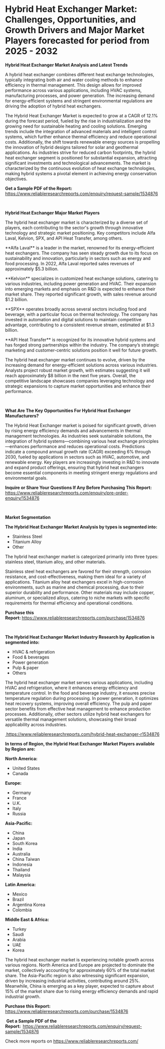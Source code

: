 <p><h1>Hybrid Heat Exchanger Market: Challenges, Opportunities, and Growth Drivers and Major Market Players forecasted for period from 2025 - 2032</h1></p><p><strong>Hybrid Heat Exchanger Market Analysis and Latest Trends</strong></p>
<p><p>A hybrid heat exchanger combines different heat exchange technologies, typically integrating both air and water cooling methods to enhance efficiency in thermal management. This design allows for improved performance across various applications, including HVAC systems, manufacturing processes, and power generation. The increasing demand for energy-efficient systems and stringent environmental regulations are driving the adoption of hybrid heat exchangers. </p><p>The Hybrid Heat Exchanger Market is expected to grow at a CAGR of 12.1% during the forecast period, fueled by the rise in industrialization and the growing need for sustainable heating and cooling solutions. Emerging trends include the integration of advanced materials and intelligent control systems, which further enhance thermal efficiency and reduce operational costs. Additionally, the shift towards renewable energy sources is propelling the innovation of hybrid designs tailored for solar and geothermal applications. As industries strive for reduced carbon footprints, the hybrid heat exchanger segment is positioned for substantial expansion, attracting significant investments and technological advancements. The market is characterized by the continuous evolution of heat exchange technologies, making hybrid systems a pivotal element in achieving energy conservation objectives.</p></p>
<p><strong>Get a Sample PDF of the Report:&nbsp;</strong> <a href="https://www.reliableresearchreports.com/enquiry/request-sample/1534876?utm_campaign=1950&utm_medium=2&utm_source=Github&utm_content=ia&utm_term=17022025&utm_id=hybrid-heat-exchanger">https://www.reliableresearchreports.com/enquiry/request-sample/1534876</a></p>
<p>&nbsp;</p>
<p><strong>Hybrid Heat Exchanger Major Market Players</strong></p>
<p><p>The hybrid heat exchanger market is characterized by a diverse set of players, each contributing to the sector's growth through innovative technology and strategic market positioning. Key competitors include Alfa Laval, Kelvion, SPX, and API Heat Transfer, among others.</p><p>**Alfa Laval** is a leader in the market, renowned for its energy-efficient heat exchangers. The company has seen steady growth due to its focus on sustainability and innovation, particularly in sectors such as energy and food processing. In 2022, Alfa Laval reported sales revenues of approximately $5.3 billion.</p><p>**Kelvion** specializes in customized heat exchange solutions, catering to various industries, including power generation and HVAC. Their expansion into emerging markets and emphasis on R&D is expected to enhance their market share. They reported significant growth, with sales revenue around $1.2 billion.</p><p>**SPX** operates broadly across several sectors including food and beverage, with a particular focus on thermal technology. The company has invested in automation and digital solutions to maintain competitive advantage, contributing to a consistent revenue stream, estimated at $1.3 billion.</p><p>**API Heat Transfer** is recognized for its innovative hybrid systems and has forged strong partnerships within the industry. The company’s strategic marketing and customer-centric solutions position it well for future growth.</p><p>The hybrid heat exchanger market continues to evolve, driven by the increasing demand for energy-efficient solutions across various industries. Analysts project robust market growth, with estimates suggesting it will reach approximately $8 billion in the next five years. Overall, the competitive landscape showcases companies leveraging technology and strategic expansions to capture market opportunities and enhance their performance.</p></p>
<p>&nbsp;</p>
<p><strong>What Are The Key Opportunities For Hybrid Heat Exchanger Manufacturers?</strong></p>
<p><p>The Hybrid Heat Exchanger market is poised for significant growth, driven by rising energy efficiency demands and advancements in thermal management technologies. As industries seek sustainable solutions, the integration of hybrid systems—combining various heat exchange principles—enhances performance and reduces operational costs. Predictions indicate a compound annual growth rate (CAGR) exceeding 6% through 2030, fueled by applications in sectors such as HVAC, automotive, and renewable energy. Key players are increasingly investing in R&D to innovate and expand product offerings, ensuring that hybrid heat exchangers become essential components in meeting stringent energy regulations and environmental goals.</p></p>
<p><strong>Inquire or Share Your Questions If Any Before Purchasing This Report:</strong> <a href="https://www.reliableresearchreports.com/enquiry/pre-order-enquiry/1534876?utm_campaign=1950&utm_medium=2&utm_source=Github&utm_content=ia&utm_term=17022025&utm_id=hybrid-heat-exchanger">https://www.reliableresearchreports.com/enquiry/pre-order-enquiry/1534876</a></p>
<p>&nbsp;</p>
<p><strong>Market Segmentation</strong></p>
<p><strong>The Hybrid Heat Exchanger Market Analysis by types is segmented into:</strong></p>
<p><ul><li>Stainless Steel</li><li>Titanium Alloy</li><li>Other</li></ul></p>
<p><p>The hybrid heat exchanger market is categorized primarily into three types: stainless steel, titanium alloy, and other materials. </p><p>Stainless steel heat exchangers are favored for their strength, corrosion resistance, and cost-effectiveness, making them ideal for a variety of applications. Titanium alloy heat exchangers excel in high-corrosion environments, such as marine and chemical processing, due to their superior durability and performance. Other materials may include copper, aluminum, or specialized alloys, catering to niche markets with specific requirements for thermal efficiency and operational conditions.</p></p>
<p><strong>Purchase this Report:&nbsp;</strong><a href="https://www.reliableresearchreports.com/purchase/1534876?utm_campaign=1950&utm_medium=2&utm_source=Github&utm_content=ia&utm_term=17022025&utm_id=hybrid-heat-exchanger">https://www.reliableresearchreports.com/purchase/1534876</a></p>
<p>&nbsp;</p>
<p><strong>The Hybrid Heat Exchanger Market Industry Research by Application is segmented into:</strong></p>
<p><ul><li>HVAC & refrigeration</li><li>Food & beverages</li><li>Power generation</li><li>Pulp & paper</li><li>Others</li></ul></p>
<p><p>The hybrid heat exchanger market serves various applications, including HVAC and refrigeration, where it enhances energy efficiency and temperature control. In the food and beverage industry, it ensures precise temperature regulation during processing. In power generation, it optimizes heat recovery systems, improving overall efficiency. The pulp and paper sector benefits from effective heat management to enhance production processes. Additionally, other sectors utilize hybrid heat exchangers for versatile thermal management solutions, showcasing their broad applicability across industries.</p></p>
<p><a href="https://www.reliableresearchreports.com/hybrid-heat-exchanger-r1534876?utm_campaign=1950&utm_medium=2&utm_source=Github&utm_content=ia&utm_term=17022025&utm_id=hybrid-heat-exchanger">&nbsp;https://www.reliableresearchreports.com/hybrid-heat-exchanger-r1534876</a></p>
<p><strong>In terms of Region, the Hybrid Heat Exchanger Market Players available by Region are:</strong></p>
<p>
    <p> <strong> North America: </strong>
        <ul>
            <li>United States</li>
            <li>Canada</li>
        </ul>
        </p> 
    <p> <strong> Europe: </strong>
        <ul>
            <li>Germany</li>
            <li>France</li>
            <li>U.K.</li>
            <li>Italy</li>
            <li>Russia</li>
        </ul>
        </p> 
    <p> <strong> Asia-Pacific: </strong>
        <ul>
            <li>China</li>
            <li>Japan</li>
            <li>South Korea</li>
            <li>India</li>
            <li>Australia</li>
            <li>China Taiwan</li>
            <li>Indonesia</li>
            <li>Thailand</li>
            <li>Malaysia</li>
        </ul>
        </p> 
    <p> <strong> Latin America: </strong>
        <ul>
            <li>Mexico</li>
            <li>Brazil</li>
            <li>Argentina Korea</li>
            <li>Colombia</li>
        </ul>
        </p> 
    <p> <strong> Middle East & Africa: </strong>
        <ul>
            <li>Turkey</li>
            <li>Saudi</li>
            <li>Arabia</li>
            <li>UAE</li>
            <li>Korea</li>
        </ul>
    </p>
    </p>
<p><p>The hybrid heat exchanger market is experiencing notable growth across various regions. North America and Europe are projected to dominate the market, collectively accounting for approximately 60% of the total market share. The Asia-Pacific region is also witnessing significant expansion, driven by increasing industrial activities, contributing around 25%. Meanwhile, China is emerging as a key player, expected to capture about 15% of the market share due to rising energy efficiency demands and rapid industrial growth.</p></p>
<p><strong>Purchase this Report: </strong><a href="https://www.reliableresearchreports.com/purchase/1534876?utm_campaign=1950&utm_medium=2&utm_source=Github&utm_content=ia&utm_term=17022025&utm_id=hybrid-heat-exchanger">https://www.reliableresearchreports.com/purchase/1534876</a></p>
<p>&nbsp;<strong>Get a Sample PDF of the Report:&nbsp;&nbsp;</strong><a href="https://www.reliableresearchreports.com/enquiry/request-sample/1534876?utm_campaign=1950&utm_medium=2&utm_source=Github&utm_content=ia&utm_term=17022025&utm_id=hybrid-heat-exchanger">https://www.reliableresearchreports.com/enquiry/request-sample/1534876</a></p>
<p><strong></strong></p>
<p>Check more reports on <a href="https://www.reliableresearchreports.com/?utm_campaign=1950&utm_medium=2&utm_source=Github&utm_content=ia&utm_term=17022025&utm_id=hybrid-heat-exchanger">https://www.reliableresearchreports.com/</a></p>